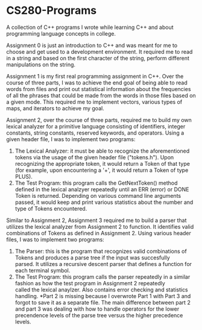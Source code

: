 # CS280-Programs
A collection of C++ programs I wrote while learning C++ and about programming language concepts in college.

Assignment 0 is just an introduction to C++ and was meant for me to choose and get used to a development environment. It required me to read in a string and based on the first character of the string, perform different manipulations on the string.

Assignment 1 is my first real programming assignment in C++. Over the course of three parts, I was to achieve the end goal of being able to read words from files and print out statistical information about the frequencies of all the phrases that could be made from the words in those files based on a given mode. This required me to implement vectors, various types of maps, and iterators to achieve my goal. 

Assignment 2, over the course of three parts, required me to build my own lexical analyzer for a primitive language consisting of identifiers, integer constants, string constants, reserved keywords, and operators. Using a given header file, I was to implement two programs:
  1. The Lexical Analyzer: it must be able to recognize the aforementioned tokens via the usage of the given header file ("tokens.h"). Upon      
     recognizing the appropriate token, it would return a Token of that type (for example, upon encountering a '+', it would return a Token
     of type PLUS).
  2. The Test Program: this program calls the GetNextToken() method defined in the lexical analzyer repeatedly until an ERR (error) or DONE
     Token is returned. Depending on various command line arguments passed, it would keep and print various statistics about the number and
     type of Tokens encountered.

Similar to Assignment 2, Assignment 3 required me to build a parser that utilizes the lexical analyzer from Assignment 2 to function. It identifies valid combinations of Tokens as defined in Assignment 2. Using various header files, I was to implement two programs:
  1. The Parser: this is the program that recognizes valid combinations of Tokens and produces a parse tree if the input was succesfully   
     parsed. It utilizes a recursive descent parser that defines a function for each terminal symbol.
  2. The Test Program: this program calls the parser repeatedly in a similar fashion as how the test program in Assignment 2 repeatedly    
     called the lexical anaylzer. Also contains error checking and statistics handling.
*Part 2 is missing because I overwrote Part 1 with Part 3 and forgot to save it as a separate file. The main difference between part 2 and part 3 was dealing with how to handle operators for the lower precendence levels of the parse tree versus the higher precedence levels.
